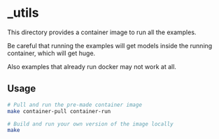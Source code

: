 # _utils

This directory provides a container image to run all the examples.

Be careful that running the examples will get models inside the running container, which will get huge.

Also examples that already run docker may not work at all.

## Usage

```bash
# Pull and run the pre-made container image
make container-pull container-run

# Build and run your own version of the image locally
make
```